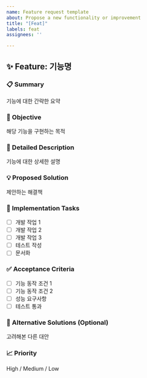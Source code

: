 ```yaml
---
name: Feature request template
about: Propose a new functionality or improvement
title: "[Feat]"
labels: feat
assignees: ''

---
```


## ✨ Feature: 기능명

### 📋 Summary
기능에 대한 간략한 요약

### 🎯 Objective
해당 기능을 구현하는 목적

### 📝 Detailed Description
기능에 대한 상세한 설명

### 💡 Proposed Solution
제안하는 해결책

### 🔧 Implementation Tasks
- [ ] 개발 작업 1
- [ ] 개발 작업 2
- [ ] 개발 작업 3
- [ ] 테스트 작성
- [ ] 문서화

### ✅ Acceptance Criteria
- [ ] 기능 동작 조건 1
- [ ] 기능 동작 조건 2
- [ ] 성능 요구사항
- [ ] 테스트 통과

### 🔄 Alternative Solutions (Optional)
고려해본 다른 대안

### 📈 Priority
High / Medium / Low
